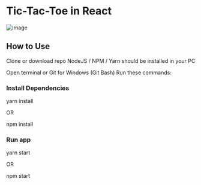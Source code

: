 # Tic-Tac-Toe in React

![image](https://github.com/ZeenatFirdosh/Tic-Tac-Toe/assets/100707152/cad527e9-7260-4c79-8ad4-616cdd8552c4)


## How to Use

Clone or download repo
NodeJS / NPM / Yarn should be installed in your PC

Open terminal or Git for Windows (Git Bash)
Run these commands:

### Install Dependencies

yarn install

OR

npm install

### Run app

yarn start

OR

npm start

